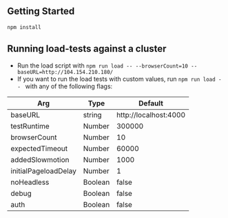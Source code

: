 ## Getting Started

```bash
npm install
```

## Running load-tests against a cluster
- Run the load script with `npm run load -- --browserCount=10 --baseURL=http://104.154.210.180/`
- If you want to run the load tests with custom values, run `npm run load -- ` with any of the following flags:

| Arg  | Type | Default |
| ------------- | ------------- | ------------- |
| baseURL  | string  | http://localhost:4000 |
| testRuntime | Number | 300000 |
| browserCount | Number | 10 |
| expectedTimeout | Number | 60000 |
| addedSlowmotion | Number | 1000 |
| initialPageloadDelay | Number | 1 |
| noHeadless | Boolean | false |
| debug | Boolean | false |
| auth | Boolean | false |
